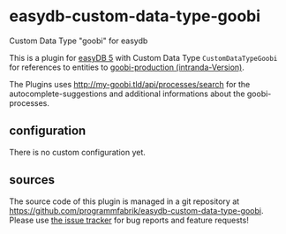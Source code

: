 # easydb-custom-data-type-goobi
Custom Data Type "goobi" for easydb

This is a plugin for [easyDB 5](http://5.easydb.de/) with Custom Data Type `CustomDataTypeGoobi` for references to entities to [goobi-production (intranda-Version)](<https://www.intranda.com/digiverso/goobi/>).

The Plugins uses <http://my-goobi.tld/api/processes/search> for the autocomplete-suggestions and additional informations about the goobi-processes.

## configuration

There is no custom configuration yet.

## sources

The source code of this plugin is managed in a git repository at <https://github.com/programmfabrik/easydb-custom-data-type-goobi>. Please use [the issue tracker](https://github.com/programmfabrik/easydb-custom-data-type-goobi/issues) for bug reports and feature requests!
